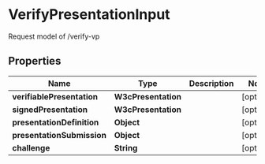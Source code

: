 # VerifyPresentationInput

Request model of /verify-vp

## Properties

| Name                       | Type                | Description | Notes      |
| -------------------------- | ------------------- | ----------- | ---------- |
| **verifiablePresentation** | **W3cPresentation** |             | [optional] |
| **signedPresentation**     | **W3cPresentation** |             | [optional] |
| **presentationDefinition** | **Object**          |             | [optional] |
| **presentationSubmission** | **Object**          |             | [optional] |
| **challenge**              | **String**          |             | [optional] |
